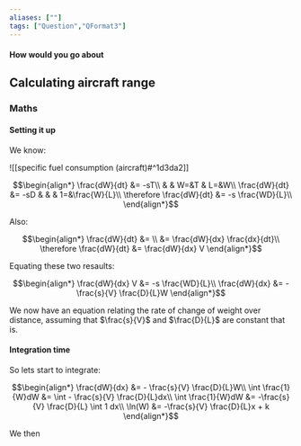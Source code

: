 ```yaml
---
aliases: [""]
tags: ["Question","QFormat3"]
---
```


#### How would you go about
## Calculating aircraft range
### Maths
#### Setting it up
We know:

![[specific fuel consumption (aircraft)#^1d3da2]]

$$\begin{align*}
   \frac{dW}{dt} &= -sT\\
& & W=&T & L=&W\\
\frac{dW}{dt} &= -sD &   &  &  1=&\frac{W}{L}\\
\therefore \frac{dW}{dt} &= -s \frac{WD}{L}\\
\end{align*}$$

Also:

$$\begin{align*}
  \frac{dW}{dt}  &= \\
&= \frac{dW}{dx} \frac{dx}{dt}\\
\therefore \frac{dW}{dt} &= \frac{dW}{dx} V
\end{align*}$$

Equating these two resaults:

$$\begin{align*}
   \frac{dW}{dx} V &= -s \frac{WD}{L}\\
\frac{dW}{dx} &= - \frac{s}{V} \frac{D}{L}W
\end{align*}$$

We now have an equation relating the rate of change of weight over distance, assuming that $\frac{s}{V}$ and $\frac{D}{L}$ are constant that is.

#### Integration time
So lets start to integrate:

$$\begin{align*}
  \frac{dW}{dx} &= - \frac{s}{V} \frac{D}{L}W\\
\int \frac{1}{W}dW &= \int - \frac{s}{V} \frac{D}{L}dx\\
\int \frac{1}{W}dW &= -\frac{s}{V} \frac{D}{L} \int 1 dx\\
\ln(W) &= -\frac{s}{V} \frac{D}{L}x + k
\end{align*}$$

We then 